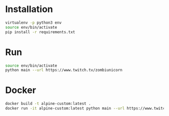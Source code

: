 # Installation

```bash
virtualenv -p python3 env
source env/bin/activate
pip install -r requirements.txt
```

# Run

```bash
source env/bin/activate
python main --url https://www.twitch.tv/zombiunicorn
```

# Docker

```bash
docker build -t alpine-custom:latest .
docker run -it alpine-custom:latest python main --url https://www.twitch.tv/zombiunicorn
```
